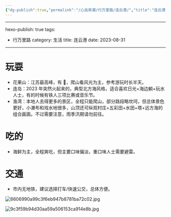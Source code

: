 ```yaml
---
{"dg-publish":true,"permalink":"/心血来潮/行万里路/连云港/","title":"连云港","tags":["行万里路"],"noteIcon":"1","created":"2023-08-31T10:59:43.060+08:00","updated":"2024-11-13T20:40:58.408+08:00"}
---
```


---
hexo-publish: true
tags:
  - 行万里路
category: 生活
title: 连云港
date: 2023-08-31
---

# 玩耍

- 花果山：江苏最高峰，有 🐒，爬山看风光为主，参考游玩时长半天。
- 连岛：2023 年突然火起来的，典型北方海风格，适合喜欢日光+海边躺+玩水人士，有的时候有铁人三项比赛或音乐节。
- 渔湾：本地人去得更多的景区，全程只能爬山，部分路段略坎坷，但总体景色更好，小瀑布和戏水地很多，山顶还可纵观村庄+五彩田+水田+塔+远方海的组合画面。不过需要注意，雨季汛期请勿前往。

# 吃的

- 海鲜为主，全程爽吃，但主要口味偏淡，重口味人士需要避雷。

# 交通

- 市内无地铁，建议选择打车/快速公交，总体方便。

![6606990a99c3f6eb947b8781ba72c02.jpg](https://s2.loli.net/2023/08/31/rldnyGcoYPg2K4i.jpg)

![9c3f59b94d30aa59a506153ca914e8b.jpg](https://s2.loli.net/2023/08/31/Lpi3nc7BzKC1EQd.jpg)
